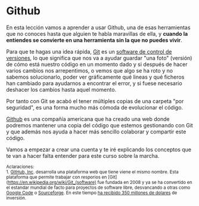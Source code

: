 # Github

En esta lección vamos a aprender a usar Github,  una de esas herramientas que no conoces hasta que alguien te habla maravillas de ella, y **cuando la entiendes se convierte en una herramienta sin la que no puedes vivir**.

Para que te hagas una idea rápida, [Git](https://es.wikipedia.org/wiki/Git) es un [software de control de versiones](https://es.wikipedia.org/wiki/Control_de_versiones), lo que significa que nos va a ayudar guardar "una foto" (versión) de cómo está nuestro código en un momento dado y si después de hacer varios cambios nos arrepentimos, o vemos que algo se ha roto y no sabemos solucionarlo, poder ver gráficamente qué lineas y qué ficheros han cambiado para ayudarnos a encontrar el error, y si fuese necesario deshacer los cambios hasta aquel momento.

Por tanto con Git se acabó el tener múltiples copias de una carpeta "por seguridad", es una forma mucho más cómoda de evolucionar el código.

[Github](https://github.com/) es una compañía americana que ha creado una web donde podremos mantener una copia del código que estemos gestionando con Git y que además nos ayuda a hacer más sencillo colaborar y compartir este código.

Vamos a empezar a crear una cuenta y te iré explicando los conceptos que te van a hacer falta entender para este curso sobre la marcha.

<small>Aclaraciones:</small><br>
<small>1. [GitHub, Inc](https://github.com/about). desarrolla una plataforma web que tiene viene el mismo nombre. Esta plataforma que permite trabajar con resporios en [Git](https://en.wikipedia.org/wiki/Git_(software) fue fundada en 2008 y ya se ha convertido en el estandar mundial de facto para proyectos de software libre, desvancando a otras como [Google Code](https://code.google.com/) o [Sourceforge](http://sourceforge.net). En este tiempo [ha recibido 350 millones de dolares](https://www.crunchbase.com/organization/github#/entity) de inversión.</small><br>
